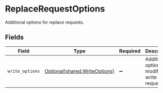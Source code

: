 # ReplaceRequestOptions

Additional options for replace requests.


## Fields

| Field                                                                | Type                                                                 | Required                                                             | Description                                                          |
| -------------------------------------------------------------------- | -------------------------------------------------------------------- | -------------------------------------------------------------------- | -------------------------------------------------------------------- |
| `write_options`                                                      | [Optional[shared.WriteOptions]](../../models/shared/writeoptions.md) | :heavy_minus_sign:                                                   | Additional options to modify write requests.                         |